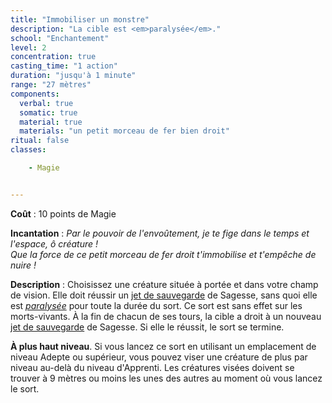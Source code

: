 ```yaml
---
title: "Immobiliser un monstre"
description: "La cible est <em>paralysée</em>."
school: "Enchantement"
level: 2
concentration: true
casting_time: "1 action"
duration: "jusqu'à 1 minute"
range: "27 mètres"
components:
  verbal: true
  somatic: true
  material: true
  materials: "un petit morceau de fer bien droit"
ritual: false
classes:

    - Magie


---
```

**Coût** : 10 points de Magie  

**Incantation** : *Par le pouvoir de l'envoûtement, je te fige dans le temps et l'espace, ô créature !*     
*Que la force de ce petit morceau de fer droit t'immobilise et t'empêche de nuire !*    

**Description** : Choisissez une créature située à portée et dans votre champ de vision. Elle doit réussir un [jet de sauvegarde](/utiliser-les-caracteristiques/#jets-de-sauvegarde) de Sagesse, sans quoi elle est [_paralysée_](/gerer-la-sante-du-personnage/#paralyse) pour toute la durée du sort. Ce sort est sans effet sur les morts-vivants. À la fin de chacun de ses tours, la cible a droit à un nouveau [jet de sauvegarde](/utiliser-les-caracteristiques/#jets-de-sauvegarde) de Sagesse. Si elle le réussit, le sort se termine.

**À plus haut niveau**. Si vous lancez ce sort en utilisant un emplacement de niveau Adepte ou supérieur, vous pouvez viser une créature de plus par niveau au-delà du niveau d'Apprenti. Les créatures visées doivent se trouver à 9 mètres ou moins les unes des autres au moment où vous lancez le sort.
